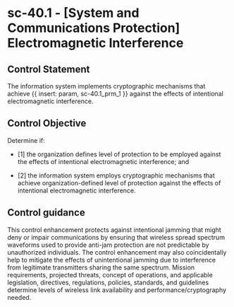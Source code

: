 # sc-40.1 - \[System and Communications Protection\] Electromagnetic Interference

## Control Statement

The information system implements cryptographic mechanisms that achieve {{ insert: param, sc-40.1_prm_1 }} against the effects of intentional electromagnetic interference.

## Control Objective

Determine if:

- \[1\] the organization defines level of protection to be employed against the effects of intentional electromagnetic interference; and

- \[2\] the information system employs cryptographic mechanisms that achieve organization-defined level of protection against the effects of intentional electromagnetic interference.

## Control guidance

This control enhancement protects against intentional jamming that might deny or impair communications by ensuring that wireless spread spectrum waveforms used to provide anti-jam protection are not predictable by unauthorized individuals. The control enhancement may also coincidentally help to mitigate the effects of unintentional jamming due to interference from legitimate transmitters sharing the same spectrum. Mission requirements, projected threats, concept of operations, and applicable legislation, directives, regulations, policies, standards, and guidelines determine levels of wireless link availability and performance/cryptography needed.
